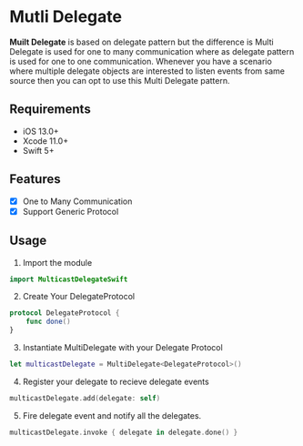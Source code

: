 # Mutli Delegate

**Muilt Delegate** is based on delegate pattern but the difference is Multi Delegate is used for one to many communication where as delegate pattern is used for one to one communication. Whenever you have a scenario where multiple delegate objects are interested to listen events from same source then you can opt to use this Multi Delegate pattern.

## Requirements

- iOS 13.0+ 
- Xcode 11.0+
- Swift 5+

## Features

- [x] One to Many Communication
- [x] Support Generic Protocol

## Usage

1. Import the module

```swift
import MulticastDelegateSwift
```

2. Create Your DelegateProtocol

```swift
protocol DelegateProtocol {
    func done()
}
```

3. Instantiate MultiDelegate with your Delegate Protocol

```swift
let multicastDelegate = MultiDelegate<DelegateProtocol>()
```

4. Register your delegate to recieve delegate events

```swift
multicastDelegate.add(delegate: self)
```

5. Fire delegate event and notify all the delegates.

```swift
multicastDelegate.invoke { delegate in delegate.done() }
```
